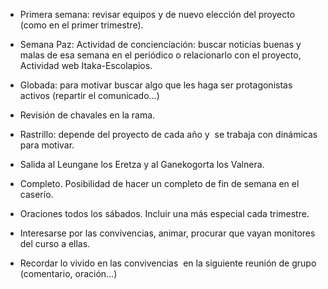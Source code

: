 [nombre]: <> (Segundo Trimestre)
[sidebar]: <> (2º trimestre)
[icon]: <> (fa-2)
[exit]: <> (exit)

- Primera semana: revisar equipos y de nuevo elección del proyecto (como en el primer trimestre).

- Semana Paz: Actividad de concienciación: bus­car noticias buenas y malas de esa semana en el periódico o relacionarlo con el proyecto, Actividad web Itaka-Escolapios.

- Globada: para motivar buscar algo que les haga ser protagonistas activos (repartir el comunicado...)

- Revisión de chavales en la rama.

- Rastrillo: depende del proyecto de cada año y  se trabaja con dinámicas para motivar.

- Salida al Leungane los Eretza y al Ganekogorta los Valnera.

- Completo. Posibilidad de hacer un completo de fin de semana en el caserío.

- Oraciones todos los sábados. Incluir una más especial cada trimestre.

- Interesarse por las convivencias, animar, procurar que vayan monitores del curso a ellas.

- Recordar lo vivido en las convivencias  en la siguiente reunión de grupo (comentario, oración...)